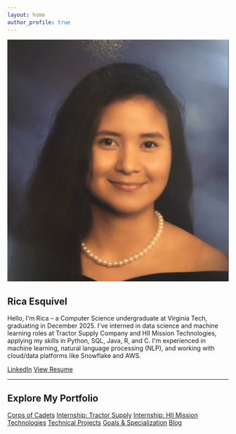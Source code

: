 ```yaml
---
layout: home
author_profile: true
---
```


<!-- Intro Section -->
<section class="intro">
  <img src="assets/Profile.png" alt="Profile picture of Rica Esquivel" class="profile-pic">
  <div class="intro-text">
    <h1>Rica Esquivel</h1>
    <p>Hello, I'm Rica – a Computer Science undergraduate at Virginia Tech, graduating in December 2025. I've interned in data science and machine learning roles at Tractor Supply Company and HII Mission Technologies, applying my skills in Python, SQL, Java, R, and C. I'm experienced in machine learning, natural language processing (NLP), and working with cloud/data platforms like Snowflake and AWS.</p>
    <div class="button-group">
      <a href="https://www.linkedin.com/in/rica-esquivel/" target="_blank" class="btn">LinkedIn</a>
      <a href="assets/Rica_Esquivel_Resume.pdf" 
      target="_blank" class="btn">View Resume</a>
    </div>
  </div>
</section>

---

## Explore My Portfolio
<div class="cards">
  <a class="card" href="{{ '/cadets' | _pages/cadets }}">Corps of Cadets</a>
  <a class="card" href="{{ '/internships-tractor' | _pages/internships-tractor }}">Internship: Tractor Supply</a>
  <a class="card" href="{{ '/internships-hii' | _pages/hii }}">Internship: HII Mission Technologies</a>
  <a class="card" href="{{ '/projects' | _pages/projects }}">Technical Projects</a>
  <a class="card" href="{{ '/goals' | _/goals }}">Goals & Specialization</a>
  <a class="card" href="{{ '/blog' | relative_url }}">Blog</a>
</div>